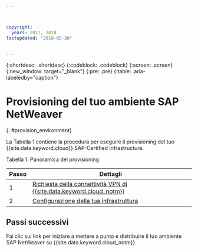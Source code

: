 ```yaml
---



copyright:
  years: 2017, 2018
lastupdated: "2018-05-30"


---
```


{:shortdesc: .shortdesc}
{:codeblock: .codeblock}
{:screen: .screen}
{:new_window: target="_blank"}
{:pre: .pre}
{:table: .aria-labeledby="caption"}


# Provisioning del tuo ambiente SAP NetWeaver
{: #provision_environment}

La Tabella 1 contiene la procedura per eseguire il provisioning del tuo {{site.data.keyword.cloud}} SAP-Certified Infrastructure. 

Tabella 1. Panoramica del provisioning

| Passo | Dettagli |
| --- | --- |
| 1 | [Richiesta della connettività VPN di {{site.data.keyword.cloud_notm}}](/docs/infrastructure/sap-netweaver/sap-requesting-setting-up-VPN.html) |
| 2 | [Configurazione della tua infrastruttura](/docs/infrastructure/sap-netweaver/sap-setting-up-infrastructure.html) |

## Passi successivi

Fai clic sui link per iniziare a mettere a punto e distribuire il tuo ambiente SAP NetWeaver su {{site.data.keyword.cloud_notm}}.

